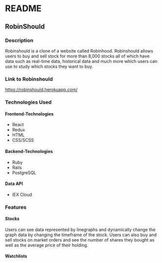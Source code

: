 # README

## RobinShould

### Description
Robinshould is a clone of a website called Robinhood. Robinshould allows users to buy and sell stock for more than 8,000 stocks all of which have data such as  real-time data, historical data and much more which users can use to study which stocks they want to buy.

### Link to Robinshould 
https://robinshould.herokuapp.com/

### Technologies Used
#### Frontend-Technologies
* React
* Redux
* HTML
* CSS/SCSS
#### Backend-Technologies
* Ruby
* Rails
* PostgreSQL
#### Data API
* IEX Cloud


### Features
#### Stocks
Users can see data represented by linegraphs and dynamically change the graph data by changing the timeframe of the stock. Users can also buy and sell stocks on market orders and see the number of shares they bought as well as the average price of their holding. 
#### Watchlists
